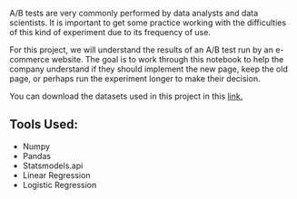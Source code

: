 A/B tests are very commonly performed by data analysts and data scientists. It is important to get some practice working with the difficulties of this kind of experiment due to its frequency of use.

For this project, we will understand the results of an A/B test run by an e-commerce website. The goal is to work through this notebook to help the company understand if they should implement the new page, keep the old page, or perhaps run the experiment longer to make their decision.

You can download the datasets used in this project in this [link.](https://d17h27t6h515a5.cloudfront.net/topher/2017/December/5a32c9db_analyzeabtestresults-2/analyzeabtestresults-2.zip)

## Tools Used:
- Numpy
- Pandas
- Statsmodels.api
- Linear Regression
- Logistic Regression

